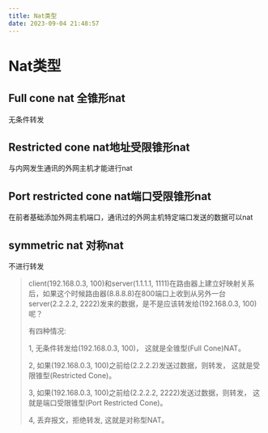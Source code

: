 ```yaml
---
title: Nat类型
date: 2023-09-04 21:48:57
---
```

# Nat类型

## Full cone nat 全锥形nat
无条件转发

## Restricted cone nat地址受限锥形nat

与内网发生通讯的外网主机才能进行nat

## Port restricted cone nat端口受限锥形nat

在前者基础添加外网主机端口，通讯过的外网主机特定端口发送的数据可以nat

## symmetric nat 对称nat

不进行转发

> client(192.168.0.3, 100)和server(1.1.1.1, 1111)在路由器上建立好映射关系后，如果这个时候路由器(8.8.8.8)在800端口上收到从另外一台server(2.2.2.2, 2222)发来的数据，是不是应该转发给(192.168.0.3, 100)呢？
>
> 有四种情况:
>
> 1, 无条件转发给(192.168.0.3, 100)， 这就是全锥型(Full Cone)NAT。
>
> 2, 如果(192.168.0.3, 100)之前给(2.2.2.2)发送过数据，则转发， 这就是受限锥型(Restricted Cone)。
>
> 3, 如果(192.168.0.3, 100)之前给(2.2.2.2, 2222)发送过数据，则转发， 这就是端口受限锥型(Port Restricted Cone)。
>
> 4, 丢弃报文，拒绝转发, 这就是对称型NAT。